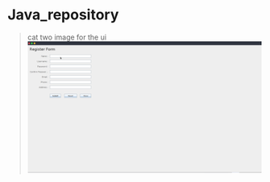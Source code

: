 # Java_repository
>cat two image for the ui
>![image for cat](https://github.com/Anericokakai/Java_repository/blob/CAT2/Screenshot.png)
